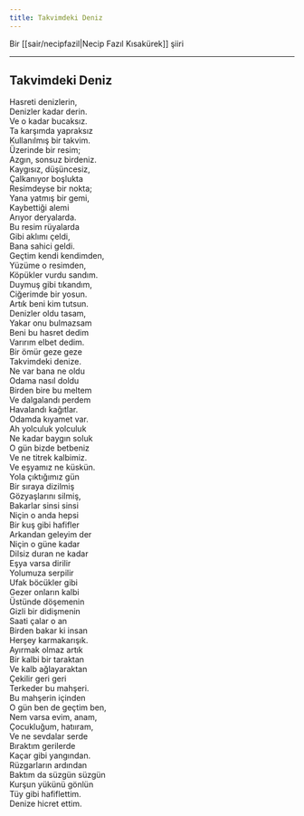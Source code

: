 ```yaml
---
title: Takvimdeki Deniz
---
```


Bir [[sair/necipfazil|Necip Fazıl Kısakürek]] şiiri

---

## Takvimdeki Deniz
Hasreti denizlerin,  
Denizler kadar derin.  
Ve o kadar bucaksız.  
Ta karşımda yapraksız  
Kullanılmış bir takvim.  
Üzerinde bir resim;  
Azgın, sonsuz birdeniz.  
Kaygısız, düşüncesiz,  
Çalkanıyor boşlukta  
Resimdeyse bir nokta;  
Yana yatmış bir gemi,  
Kaybettiği alemi  
Arıyor deryalarda.  
Bu resim rüyalarda  
Gibi aklımı çeldi,  
Bana sahici geldi.  
Geçtim kendi kendimden,  
Yüzüme o resimden,  
Köpükler vurdu sandım.  
Duymuş gibi tıkandım,  
Ciğerimde bir yosun.  
Artık beni kim tutsun.  
Denizler oldu tasam,  
Yakar onu bulmazsam  
Beni bu hasret dedim  
Varırım elbet dedim.  
Bir ömür geze geze  
Takvimdeki denize.  
Ne var bana ne oldu  
Odama nasıl doldu  
Birden bire bu meltem  
Ve dalgalandı perdem  
Havalandı kağıtlar.  
Odamda kıyamet var.  
Ah yolculuk yolculuk  
Ne kadar baygın soluk  
O gün bizde betbeniz  
Ve ne titrek kalbimiz.  
Ve eşyamız ne küskün.  
Yola çıktığımız gün  
Bir sıraya dizilmiş  
Gözyaşlarını silmiş,  
Bakarlar sinsi sinsi  
Niçin o anda hepsi  
Bir kuş gibi hafifler  
Arkandan geleyim der  
Niçin o güne kadar  
Dilsiz duran ne kadar  
Eşya varsa dirilir  
Yolumuza serpilir  
Ufak böcükler gibi  
Gezer onların kalbi  
Üstünde döşemenin  
Gizli bir didişmenin  
Saati çalar o an  
Birden bakar ki insan  
Herşey karmakarışık.  
Ayırmak olmaz artık  
Bir kalbi bir taraktan  
Ve kalb ağlayaraktan  
Çekilir geri geri  
Terkeder bu mahşeri.  
Bu mahşerin içinden  
O gün ben de geçtim ben,  
Nem varsa evim, anam,  
Çocukluğum, hatııram,  
Ve ne sevdalar serde  
Bıraktım gerilerde  
Kaçar gibi yangından.  
Rüzgarların ardından  
Baktım da süzgün süzgün  
Kurşun yükünü gönlün  
Tüy gibi hafiflettim.  
Denize hicret ettim.